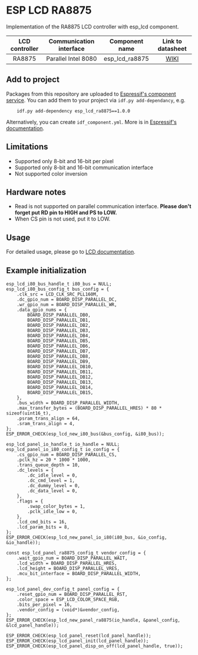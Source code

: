 # ESP LCD RA8875

Implementation of the RA8875 LCD controller with esp_lcd component. 

| LCD controller | Communication interface | Component name | Link to datasheet |
| :------------: | :---------------------: | :------------: | :---------------: |
| RA8875         | Parallel Intel 8080     | esp_lcd_ra8875 | [WIKI](https://www.waveshare.com/wiki/7inch_Capacitive_Touch_LCD_(C)) |

## Add to project

Packages from this repository are uploaded to [Espressif's component service](https://components.espressif.com/).
You can add them to your project via `idf.py add-dependancy`, e.g. 
```
    idf.py add-dependency esp_lcd_ra8875==1.0.0
```

Alternatively, you can create `idf_component.yml`. More is in [Espressif's documentation](https://docs.espressif.com/projects/esp-idf/en/latest/esp32/api-guides/tools/idf-component-manager.html).

## Limitations

- Supported only 8-bit and 16-bit per pixel
- Supported only 8-bit and 16-bit communication interface
- Not supported color inversion

## Hardware notes

- Read is not supported on parallel communication interface. **Please don't forget put RD pin to HIGH and PS to LOW.**
- When CS pin is not used, put it to LOW.

## Usage

For detailed usage, please go to [LCD documentation](https://docs.espressif.com/projects/esp-idf/en/latest/esp32/api-reference/peripherals/lcd.html).

## Example initialization 

```
esp_lcd_i80_bus_handle_t i80_bus = NULL;
esp_lcd_i80_bus_config_t bus_config = {
    .clk_src = LCD_CLK_SRC_PLL160M,
    .dc_gpio_num = BOARD_DISP_PARALLEL_DC,
    .wr_gpio_num = BOARD_DISP_PARALLEL_WR,
    .data_gpio_nums = {
        BOARD_DISP_PARALLEL_DB0,
        BOARD_DISP_PARALLEL_DB1,
        BOARD_DISP_PARALLEL_DB2,
        BOARD_DISP_PARALLEL_DB3,
        BOARD_DISP_PARALLEL_DB4,
        BOARD_DISP_PARALLEL_DB5,
        BOARD_DISP_PARALLEL_DB6,
        BOARD_DISP_PARALLEL_DB7,
        BOARD_DISP_PARALLEL_DB8,
        BOARD_DISP_PARALLEL_DB9,
        BOARD_DISP_PARALLEL_DB10,
        BOARD_DISP_PARALLEL_DB11,
        BOARD_DISP_PARALLEL_DB12,
        BOARD_DISP_PARALLEL_DB13,
        BOARD_DISP_PARALLEL_DB14,
        BOARD_DISP_PARALLEL_DB15,
    },
    .bus_width = BOARD_DISP_PARALLEL_WIDTH,
    .max_transfer_bytes = (BOARD_DISP_PARALLEL_HRES) * 80 * sizeof(uint16_t),
    .psram_trans_align = 64,
    .sram_trans_align = 4,
};
ESP_ERROR_CHECK(esp_lcd_new_i80_bus(&bus_config, &i80_bus));

esp_lcd_panel_io_handle_t io_handle = NULL;
esp_lcd_panel_io_i80_config_t io_config = {
    .cs_gpio_num = BOARD_DISP_PARALLEL_CS,
    .pclk_hz = 20 * 1000 * 1000,
    .trans_queue_depth = 10,
    .dc_levels = {
        .dc_idle_level = 0,
        .dc_cmd_level = 1,
        .dc_dummy_level = 0,
        .dc_data_level = 0,
    },
    .flags = {
        .swap_color_bytes = 1,
        .pclk_idle_low = 0,
    },
    .lcd_cmd_bits = 16,
    .lcd_param_bits = 8,
};
ESP_ERROR_CHECK(esp_lcd_new_panel_io_i80(i80_bus, &io_config, &io_handle));

const esp_lcd_panel_ra8875_config_t vendor_config = {
    .wait_gpio_num = BOARD_DISP_PARALLEL_WAIT,
    .lcd_width = BOARD_DISP_PARALLEL_HRES,
    .lcd_height = BOARD_DISP_PARALLEL_VRES,
    .mcu_bit_interface = BOARD_DISP_PARALLEL_WIDTH,
};

esp_lcd_panel_dev_config_t panel_config = {
    .reset_gpio_num = BOARD_DISP_PARALLEL_RST,
    .color_space = ESP_LCD_COLOR_SPACE_RGB,
    .bits_per_pixel = 16,
    .vendor_config = (void*)&vendor_config,
};
ESP_ERROR_CHECK(esp_lcd_new_panel_ra8875(io_handle, &panel_config, &lcd_panel_handle));

ESP_ERROR_CHECK(esp_lcd_panel_reset(lcd_panel_handle));
ESP_ERROR_CHECK(esp_lcd_panel_init(lcd_panel_handle));
ESP_ERROR_CHECK(esp_lcd_panel_disp_on_off(lcd_panel_handle, true));

```
